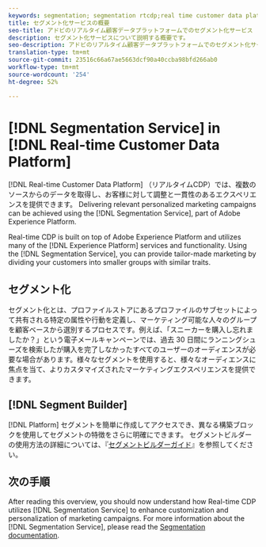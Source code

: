 ```yaml
---
keywords: segmentation; segmentation rtcdp;real time customer data platform segmentation
title: セグメント化サービスの概要
seo-title: アドビのリアルタイム顧客データプラットフォームでのセグメント化サービス
description: セグメント化サービスについて説明する概要です。
seo-description: アドビのリアルタイム顧客データプラットフォームでのセグメント化サービスとセグメントについて説明する概要です。
translation-type: tm+mt
source-git-commit: 23516c66a67ae5663dcf90a40ccba98bfd266ab0
workflow-type: tm+mt
source-wordcount: '254'
ht-degree: 52%

---
```



# [!DNL Segmentation Service] in [!DNL Real-time Customer Data Platform]

[!DNL Real-time Customer Data Platform] （リアルタイムCDP）では、複数のソースからのデータを取得し、お客様に対して調整と一貫性のあるエクスペリエンスを提供できます。 Delivering relevant personalized marketing campaigns can be achieved using the [!DNL Segmentation Service], part of Adobe Experience Platform.

Real-time CDP is built on top of Adobe Experience Platform and utilizes many of the [!DNL Experience Platform] services and functionality. Using the [!DNL Segmentation Service], you can provide tailor-made marketing by dividing your customers into smaller groups with similar traits.

## セグメント化

セグメント化とは、プロファイルストアにあるプロファイルのサブセットによって共有される特定の属性や行動を定義し、マーケティング可能な人々のグループを顧客ベースから選別するプロセスです。例えば、「スニーカーを購入し忘れましたか？」という電子メールキャンペーンでは、過去 30 日間にランニングシューズを検索したが購入を完了しなかったすべてのユーザーのオーディエンスが必要な場合があります。様々なセグメントを使用すると、様々なオーディエンスに焦点を当て、よりカスタマイズされたマーケティングエクスペリエンスを提供できます。

## [!DNL Segment Builder]

[!DNL Platform] セグメントを簡単に作成してアクセスでき、異なる構築ブロックを使用してセグメントの特徴をさらに明確にできます。 セグメントビルダーの使用方法の詳細については、『[セグメントビルダーガイド](./segment-builder-guide.md)』を参照してください。

## 次の手順

After reading this overview, you should now understand how Real-time CDP utilizes [!DNL Segmentation Service] to enhance customization and personalization of marketing campaigns. For more information about the [!DNL Segmentation Service], please read the [Segmentation documentation](../../segmentation/home.md).
